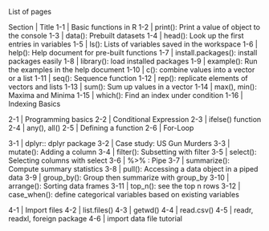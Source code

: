 List of pages

Section | Title 
1-1 | Basic functions in R
1-2 | print(): Print a value of object to the console
1-3 | data(): Prebuilt datasets
1-4 | head(): Look up the first entries in variables
1-5 | ls(): Lists of variables saved in the workspace
1-6 | help(): Help document for pre-built functions
1-7 | install.packages(): install packages easily
1-8 | library(): load installed packages
1-9 | example(): Run the examples in the help document
1-10 | c(): combine values into a vector or a list
1-11 | seq(): Sequence function
1-12 | rep(): replicate elements of vectors and lists
1-13 | sum(): Sum up values in a vector
1-14 | max(), min(): Maxima and Minima
1-15 | which(): Find an index under condition
1-16 | Indexing Basics

2-1 | Programming basics
2-2 | Conditional Expression
2-3 | ifelse() function
2-4 | any(), all() 
2-5 | Defining a function
2-6 | For-Loop

3-1 | dplyr:: dplyr package
3-2 | Case study: US Gun Murders 
3-3 | mutate(): Adding a column
3-4 | filter(): Subsetting with filter
3-5 | select(): Selecting columns with select
3-6 | %>% : Pipe
3-7 | summarize(): Compute summary statistics
3-8 | pull(): Accessing a data object in a piped data
3-9 | group_by():  Group then summarize with group_by
3-10 | arrange(): Sorting data frames
3-11 | top_n(): see the top n rows 
3-12 | case_when(): define categorical variables based on existing variables

4-1 | Import files
4-2 | list.files()
4-3 | getwd()
4-4 | read.csv()
4-5 | readr, readxl, foreign package
4-6 | import data file tutorial